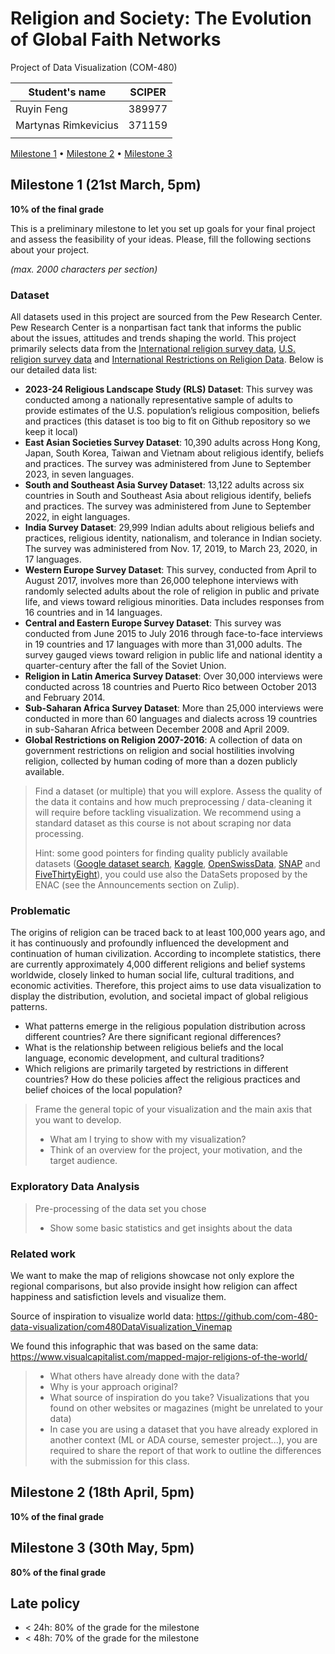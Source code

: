 # Religion and Society: The Evolution of Global Faith Networks

Project of Data Visualization (COM-480)

| Student's name | SCIPER |
| -------------- | ------ |
| Ruyin Feng | 389977 |
| Martynas Rimkevicius | 371159 |
| | |

[Milestone 1](#milestone-1) • [Milestone 2](#milestone-2) • [Milestone 3](#milestone-3)

## Milestone 1 (21st March, 5pm)

**10% of the final grade**

This is a preliminary milestone to let you set up goals for your final project and assess the feasibility of your ideas.
Please, fill the following sections about your project.

*(max. 2000 characters per section)*

### Dataset

All datasets used in this project are sourced from the Pew Research Center. Pew Research Center is a nonpartisan fact tank that informs the public about the issues, attitudes and trends shaping the world. This project primarily selects data from the [International religion survey data](https://www.pewresearch.org/religion-datasets/international-religion-survey-data/), [U.S. religion survey data](https://www.pewresearch.org/religion-datasets/us-religion-survey-data/) and [International Restrictions on Religion Data](https://www.pewresearch.org/religion-datasets/international-restrictions-on-religion-data/). Below is our detailed data list:

- **2023-24 Religious Landscape Study (RLS) Dataset**: This survey was conducted among a nationally representative sample of adults to provide estimates of the U.S. population’s religious composition, beliefs and practices (this dataset is too big to fit on Github repository so we keep it local)
- **East Asian Societies Survey Dataset**: 10,390 adults across Hong Kong, Japan, South Korea, Taiwan and Vietnam about religious identify, beliefs and practices. The survey was administered from June to September 2023, in seven languages.
- **South and Southeast Asia Survey Dataset**: 13,122 adults across six countries in South and Southeast Asia about religious identify, beliefs and practices. The survey was administered from June to September 2022, in eight languages.
- **India Survey Dataset**: 29,999 Indian adults about religious beliefs and practices, religious identity, nationalism, and tolerance in Indian society. The survey was administered from Nov. 17, 2019, to March 23, 2020, in 17 languages.  
- **Western Europe Survey Dataset**: This survey, conducted from April to August 2017, involves more than 26,000 telephone interviews with randomly selected adults about the role of religion in public and private life, and views toward religious minorities. Data includes responses from 16 countries and in 14 languages. 
- **Central and Eastern Europe Survey Dataset**: This survey was conducted from June 2015 to July 2016 through face-to-face interviews in 19 countries and 17 languages with more than 31,000 adults. The survey gauged views toward religion in public life and national identity a quarter-century after the fall of the Soviet Union. 
- **Religion in Latin America Survey Dataset**: Over 30,000 interviews were conducted across 18 countries and Puerto Rico between October 2013 and February 2014.
- **Sub-Saharan Africa Survey Dataset**: More than 25,000 interviews were conducted in more than 60 languages and dialects across 19 countries in sub-Saharan Africa between December 2008 and April 2009.
- **Global Restrictions on Religion 2007-2016**: A collection of data on government restrictions on religion and social hostilities involving religion, collected by human coding of more than a dozen publicly available.

> Find a dataset (or multiple) that you will explore. Assess the quality of the data it contains and how much preprocessing / data-cleaning it will require before tackling visualization. We recommend using a standard dataset as this course is not about scraping nor data processing.
>
> Hint: some good pointers for finding quality publicly available datasets ([Google dataset search](https://datasetsearch.research.google.com/), [Kaggle](https://www.kaggle.com/datasets), [OpenSwissData](https://opendata.swiss/en/), [SNAP](https://snap.stanford.edu/data/) and [FiveThirtyEight](https://data.fivethirtyeight.com/)), you could use also the DataSets proposed by the ENAC (see the Announcements section on Zulip).

### Problematic

The origins of religion can be traced back to at least 100,000 years ago, and it has continuously and profoundly influenced the development and continuation of human civilization. According to incomplete statistics, there are currently approximately 4,000 different religions and belief systems worldwide, closely linked to human social life, cultural traditions, and economic activities. Therefore, this project aims to use data visualization to display the distribution, evolution, and societal impact of global religious patterns.

- What patterns emerge in the religious population distribution across different countries? Are there significant regional differences?
- What is the relationship between religious beliefs and the local language, economic development, and cultural traditions?
- Which religions are primarily targeted by restrictions in different countries? How do these policies affect the religious practices and belief choices of the local population?


> Frame the general topic of your visualization and the main axis that you want to develop.
> - What am I trying to show with my visualization?
> - Think of an overview for the project, your motivation, and the target audience.

### Exploratory Data Analysis

> Pre-processing of the data set you chose
> - Show some basic statistics and get insights about the data

### Related work

We want to make the map of religions showcase not only explore the regional comparisons, but also provide insight how religion can affect happiness and satisfiction levels and visualize them.

Source of inspiration to visualize world data: https://github.com/com-480-data-visualization/com480DataVisualization_Vinemap

We found this infographic that was based on the same data: https://www.visualcapitalist.com/mapped-major-religions-of-the-world/

> - What others have already done with the data?
> - Why is your approach original?
> - What source of inspiration do you take? Visualizations that you found on other websites or magazines (might be unrelated to your data)
> - In case you are using a dataset that you have already explored in another context (ML or ADA course, semester project...), you are required to share the report of that work to outline the differences with the submission for this class.

## Milestone 2 (18th April, 5pm)

**10% of the final grade**


## Milestone 3 (30th May, 5pm)

**80% of the final grade**


## Late policy

- < 24h: 80% of the grade for the milestone
- < 48h: 70% of the grade for the milestone

